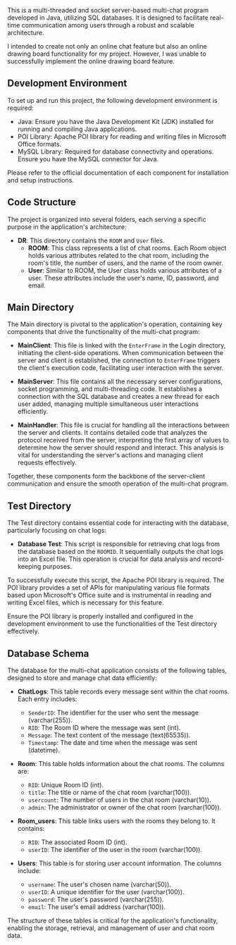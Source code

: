 This is a multi-threaded and socket server-based multi-chat program developed in Java, utilizing SQL databases.
It is designed to facilitate real-time communication among users through a robust and scalable architecture.

I intended to create not only an online chat feature but also an online drawing board functionality for my project.
However, I was unable to successfully implement the online drawing board feature.

## Development Environment

To set up and run this project, the following development environment is required:

- Java: Ensure you have the Java Development Kit (JDK) installed for running and compiling Java applications.
- POI Library: Apache POI library for reading and writing files in Microsoft Office formats.
- MySQL Library: Required for database connectivity and operations. Ensure you have the MySQL connector for Java.

Please refer to the official documentation of each component for installation and setup instructions.

## Code Structure

The project is organized into several folders, each serving a specific purpose in the application's architecture:

- **DR**: This directory contains the `ROOM` and `User` files.
    - **ROOM**: This class represents a list of chat rooms. Each Room object holds various attributes related to the chat room, including the room's title, the                    number of users, and the name of the room owner.
    - **User**: Similar to ROOM, the User class holds various attributes of a user. These attributes include the user's name, ID, password, and email.

## Main Directory

The Main directory is pivotal to the application's operation, containing key components that drive the functionality of the multi-chat program:

- **MainClient**: This file is linked with the `EnterFrame` in the Login directory, initiating the client-side operations. When communication between the server and client is established, the connection to `EnterFrame` triggers the client's execution code, facilitating user interaction with the server.

- **MainServer**: This file contains all the necessary server configurations, socket programming, and multi-threading code. It establishes a connection with the SQL database and creates a new thread for each user added, managing multiple simultaneous user interactions efficiently.

- **MainHandler**: This file is crucial for handling all the interactions between the server and clients. It contains detailed code that analyzes the protocol received from the server, interpreting the first array of values to determine how the server should respond and interact. This analysis is vital for understanding the server's actions and managing client requests effectively.

Together, these components form the backbone of the server-client communication and ensure the smooth operation of the multi-chat program.

## Test Directory

The Test directory contains essential code for interacting with the database, particularly focusing on chat logs:

- **Database Test**: This script is responsible for retrieving chat logs from the database based on the `ROOMID`. It sequentially outputs the chat logs into an Excel file. This operation is crucial for data analysis and record-keeping purposes.

To successfully execute this script, the Apache POI library is required. The POI library provides a set of APIs for manipulating various file formats based upon Microsoft's Office suite and is instrumental in reading and writing Excel files, which is necessary for this feature.

Ensure the POI library is properly installed and configured in the development environment to use the functionalities of the Test directory effectively.

## Database Schema

The database for the multi-chat application consists of the following tables, designed to store and manage chat data efficiently:

- **ChatLogs**: This table records every message sent within the chat rooms. Each entry includes:
  - `SenderID`: The identifier for the user who sent the message (varchar(255)).
  - `RID`: The Room ID where the message was sent (int).
  - `Message`: The text content of the message (text(65535)).
  - `Timestamp`: The date and time when the message was sent (datetime).

- **Room**: This table holds information about the chat rooms. The columns are:
  - `RID`: Unique Room ID (int).
  - `title`: The title or name of the chat room (varchar(100)).
  - `usercount`: The number of users in the chat room (varchar(10)).
  - `admin`: The administrator or owner of the chat room (varchar(100)).

- **Room_users**: This table links users with the rooms they belong to. It contains:
  - `RID`: The associated Room ID (int).
  - `userID`: The identifier of the user in the room (varchar(100)).

- **Users**: This table is for storing user account information. The columns include:
  - `username`: The user's chosen name (varchar(50)).
  - `userID`: A unique identifier for the user (varchar(100)).
  - `password`: The user's password (varchar(255)).
  - `email`: The user's email address (varchar(100)).

The structure of these tables is critical for the application's functionality, enabling the storage, retrieval, and management of user and chat room data.
